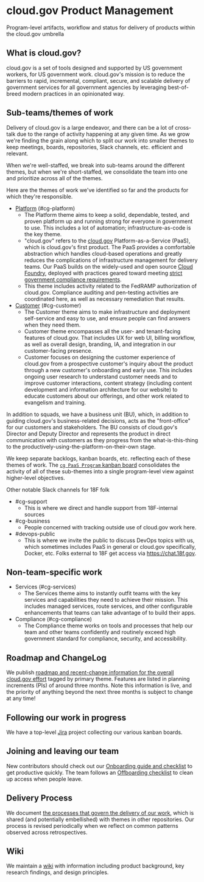 
# cloud.gov Product Management
Program-level artifacts, workflow and status for delivery of products within the cloud.gov umbrella

## What is cloud.gov?

cloud.gov is a set of tools designed and supported by US government workers, for US government work. cloud.gov's mission is to reduce the barriers to rapid, incremental, compliant, secure, and scalable delivery of government services for all government agencies by leveraging best-of-breed modern practices in an opinionated way.

## Sub-teams/themes of work

Delivery of cloud.gov is a large endeavor, and there can be a lot of cross-talk due to the range of activity happening at any given time. As we grow we're finding the grain along which to split our work into smaller themes to keep meetings, boards, repositories, Slack channels, etc. efficient and relevant.

When we're well-staffed, we break into sub-teams around the different themes, but when we're short-staffed, we consolidate the team into one and prioritize across all of the themes.

Here are the themes of work we've identified so far and the products for which they're responsible.

- [Platform](https://cm-jira.usa.gov/secure/RapidBoard.jspa?rapidView=1926&projectKey=CG&view=detail) (#cg-platform)
  - The Platform theme aims to keep a solid, dependable, tested, and proven platform up and running strong for everyone in government to use. This includes a lot of automation; infrastructure-as-code is the key theme.
  - "cloud.gov" refers to the [cloud.gov](https://cloud.gov) Platform-as-a-Service (PaaS), which is cloud.gov's first product. The PaaS provides a comfortable abstraction which handles cloud-based operations and greatly reduces the complications of infrastructure management for delivery teams. Our PaaS builds on the widely-used and open source [Cloud Foundry](https://www.cloudfoundry.org/), deployed with practices geared toward meeting [strict government compliance requirements](https://en.wikipedia.org/wiki/Federal_Information_Security_Management_Act_of_2002).
  - This theme includes activity related to the FedRAMP authorization of cloud.gov. Compliance auditing and pen-testing activities are coordinated here, as well as necessary remediation that results.
- [Customer](https://cm-jira.usa.gov/secure/RapidBoard.jspa?rapidView=1929) (#cg-customer)
  - The Customer theme aims to make infrastructure and deployment self-service and easy to use, and ensure people can find answers when they need them.
  - Customer theme encompasses all the user- and tenant-facing features of cloud.gov. That includes UX for web UI, billing workflow, as well as overall design, branding, IA, and integration in our customer-facing presence.
  - Customer focuses on designing the customer experience of cloud.gov from a prospective customer's inquiry about the product through a new customer's onboarding and early use. This includes ongoing user research to understand customer needs and to improve customer interactions, content strategy (including content development and information architecture for our website) to educate customers about our offerings, and other work related to evangelism and training.

In addition to squads, we have a business unit (BU), which, in addition to guiding cloud.gov's business-related decisions, acts as the "front-office" for our customers and stakeholders. The BU consists of cloud.gov's Director and Deputy Director and represents the product in direct communication with customers as they progress from the what-is-this-thing to the productively-using-the-platform-on-their-own stage.

We keep separate backlogs, kanban boards, etc. reflecting each of these themes of work. The [`cg PaaS Program` kanban board](https://cm-jira.usa.gov/secure/RapidBoard.jspa?rapidView=1918) consolidates the activity of all of these sub-themes into a single program-level view against higher-level objectives.

Other notable Slack channels for 18F folk

- #cg-support
  - This is where we direct and handle support from 18F-internal sources
- #cg-business
  - People concerned with tracking outside use of cloud.gov work here.
- #devops-public
  - This is where we invite the public to discuss DevOps topics with us, which sometimes includes PaaS in general or cloud.gov specifically, Docker, etc. Folks external to 18F get access via https://chat.18f.gov.

## Non-team-specific work

- Services (#cg-services)
  - The Services theme aims to instantly outfit teams with the key services and capabilities they need to achieve their mission. This includes managed services, route services, and other configurable enhancements that teams can take advantage of to build their apps.
- Compliance (#cg-compliance)
  - The Compliance theme works on tools and processes that help our team and other teams confidently and routinely exceed high government standard for compliance, security, and accessibility. 
  
## Roadmap and ChangeLog

We publish [roadmap and recent-change information for the overall cloud.gov effort](https://cm-jira.usa.gov/secure/PortfolioProgramView.jspa?id=3) tagged by primary theme. Features are listed in planning increments (PIs) of around three months. Note this information is live, and the priority of anything beyond the next three months is subject to change at any time!

## Following our work in progress

We have a top-level [Jira](https://cm-jira.usa.gov/projects/CG/summary) project collecting our various kanban boards.

## Joining and leaving our team

New contributors should check out our [Onboarding guide and checklist](https://github.com/18F/cg-product/blob/master/Onboarding.md) to get productive quickly. The team follows an [Offboarding checklist](https://github.com/18F/cg-product/blob/master/OffboardingChecklist.md) to clean up access when people leave.

## Delivery Process

We document [the processes that govern the delivery of our work](https://github.com/18F/cg-product/blob/master/DeliveryProcess.md), which is shared (and potentially embellished) with themes in other repositories. Our process is revised periodically when we reflect on common patterns observed across retrospectives.

## Wiki

We maintain a [wiki](https://github.com/18F/cg-product/wiki) with information including product background, key research findings, and design principles.
